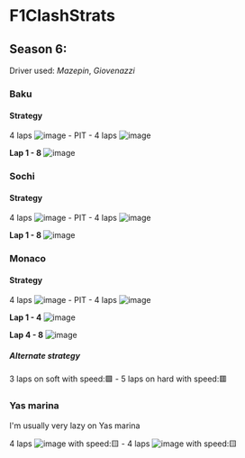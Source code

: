 # F1ClashStrats
## Season 6:
Driver used: *Mazepin*, *Giovenazzi*
### Baku
#### Strategy
4 laps ![image](https://user-images.githubusercontent.com/12453002/118038586-4eb82500-b33d-11eb-881a-34d252b4832a.png) - PIT - 4 laps ![image](https://user-images.githubusercontent.com/12453002/118038586-4eb82500-b33d-11eb-881a-34d252b4832a.png)

**Lap 1 - 8**
![image](https://user-images.githubusercontent.com/12453002/118038928-bec6ab00-b33d-11eb-8c4d-9ae3bae93471.png)
### Sochi
#### Strategy
4 laps ![image](https://user-images.githubusercontent.com/12453002/118038586-4eb82500-b33d-11eb-881a-34d252b4832a.png) - PIT - 4 laps ![image](https://user-images.githubusercontent.com/12453002/118038586-4eb82500-b33d-11eb-881a-34d252b4832a.png)

**Lap 1 - 8**
![image](https://user-images.githubusercontent.com/12453002/118048583-78c41400-b34a-11eb-826c-03eb70becd08.png)
### Monaco
#### Strategy
4 laps ![image](https://user-images.githubusercontent.com/12453002/118046096-d3f40780-b346-11eb-85c0-8d926effe7fa.png) - PIT - 4 laps ![image](https://user-images.githubusercontent.com/12453002/118038586-4eb82500-b33d-11eb-881a-34d252b4832a.png)

**Lap 1 - 4**
![image](https://user-images.githubusercontent.com/12453002/118045578-18cb6e80-b346-11eb-8704-8d6c66ae1428.png)

**Lap 4 - 8**
![image](https://user-images.githubusercontent.com/12453002/118045685-3d274b00-b346-11eb-9432-cfb3f6f2aacb.png)

##### Alternate strategy
3 laps on soft with speed:🟩 - 5 laps on hard with speed:🟥

### Yas marina
I'm usually very lazy on Yas marina

4 laps ![image](https://user-images.githubusercontent.com/12453002/118038586-4eb82500-b33d-11eb-881a-34d252b4832a.png) with speed:🟨 - 4 laps ![image](https://user-images.githubusercontent.com/12453002/118038586-4eb82500-b33d-11eb-881a-34d252b4832a.png) with speed:🟨
